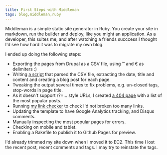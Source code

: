 ```yaml
---
title: First Steps with Middleman
tags: blog,middleman,ruby
---
```


Middleman is a simple static site generator in Ruby. You create your site in markdown, run the builder and deploy, like you might an application. As a developer, this suites me, and after watching a friends succcess I thought I'd see how hard it was to migrate my own blog.

I ended up doing the following steps:

* Exporting the pages from Drupal as a CSV file, using ™ and € as delimiters :)
* Writing [a script](https://github.com/alexec/www.alexecollins.com/blob/master/convert.rb) that parsed the CSV file, extracting the date, title and content and creating a blog post for each page.
* Tweaking the output several times to fix problems, e.g. un-closed tags, stop-words in page title.
* As it doesn't support /?=... style URLs, I created [a 404 page](/404) with a list of the most popular posts.
* Running [my link checker](/content/web-site-link-checker) to check I'd not broken too many links.
* Updating the template to have Google Analytics tracking, and Disqus comments.
* Manually inspecting the most popular pages for errors.
* Checking on mobile and tablet.
* Enabling a Rakefile to publish it to Github Pages for preview.

I'd already trimmed my site down when I moved it to EC2. This time I lost the recent post, recent comments and tags. I may try to reinstate the tags.
